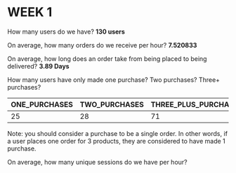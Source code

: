 # WEEK 1

How many users do we have? **130 users**

On average, how many orders do we receive per hour? **7.520833**

On average, how long does an order take from being placed to being delivered? **3.89 Days**

How many users have only made one purchase? Two purchases? Three+ purchases?

ONE_PURCHASES | TWO_PURCHASES | THREE_PLUS_PURCHASES
------------- | ------------- | -------------------
     25       |      28       |         71

Note: you should consider a purchase to be a single order. In other words, if a user places one order for 3 products, they are considered to have made 1 purchase.

On average, how many unique sessions do we have per hour?